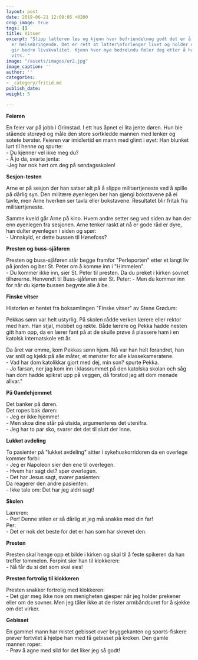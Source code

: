 ```yaml
---
layout: post
date: 2019-06-21 12:09:05 +0200
crop_image: true
tags: []
title: Vitser
excerpt: "Slipp latteren løs og kjenn hvor befriende\nog godt det er å trene lattermuskelen.\nLatter
  er helsebringende. Det er rett at latter\nforlenger livet og holder deg friskere.\nLatter
  gir bedre livskvalitet. Kjenn hvor mye bedre\ndu føler deg etter å ha hørt en god
  vits. "
image: "/assets/images/ur2.jpg"
image_caption: ''
author: ''
categories:
- _category/fritid.md
publish_date: 
weight: 5

---
```

**Feieren**

En feier var på jobb i Grimstad. I ett hus åpnet ei lita jente døren. Hun ble stående storøyd og måle den store sortkledde mannen med lenker og sotete børster. Feieren var imidlertid en mann med glimt i øyet: Han blunket lurt til henne og spurte:  
\- Du kjenner vel ikke meg du?  
\- Å jo da, svarte jenta:  
\-Jeg har nok hørt om deg på søndagsskolen!

**Sesjon-testen**

Arne er på sesjon der han satser alt på å slippe militærtjeneste ved å spille på dårlig syn. Den militære øyenlegen ber han gjengi bokstavene på ei tavle, men Arne hverken ser tavla eller bokstavene. Resultatet blir fritak fra militærtjeneste.

Samme kveld går Arne på kino. Hvem andre setter seg ved siden av han der enn øyenlegen fra sesjonen. Arne tenker raskt at nå er gode råd er dyre, han dulter øyenlegen i siden og spør:  
\- Unnskyld, er dette bussen til Hønefoss?

**Presten og buss-sjåføren**

Presten og buss-sjåføren står begge framfor "Perleporten" etter et langt liv på jorden og ber St. Peter om å komme inn i "Himmelen".  
\- Du kommer ikke inn, sier St. Peter til presten. Da du preket i kirken sovnet tilhørerne. Henvendt til Buss-sjåføren sier St. Peter: - Men du kommer inn for når du kjørte bussen begynte alle å be.

**Finske vitser**

Historien er hentet fra boksamlingen "Finske vitser" av Stene Grødum:

Pekkas sønn var helt ustyrlig. På skolen rådde verken lærere eller rektor med ham. Han stjal, mobbet og røkte. Både lærere og Pekka hadde nesten gitt ham opp, da en lærer fant på at de skulle prøve å plassere ham i en katolsk internatskole ett år.

Da året var omme, kom Pekkas sønn hjem. Nå var han helt forandret, han var snill og kjekk på alle måter, et mønster for alle klassekameratene.  
\- Vad har dom katolikkar gjort med dej, min son? spurte Pekka.  
\- Jo farsan, ner jag kom inn i klassrummet på den katolska skolan och såg han dom hadde spikrat upp på veggen, då forstod jag att dom menade allvar."

**På Gamlehjemmet**

Det banker på døren.  
Det ropes bak døren:  
\- Jeg er ikke hjemme!  
\- Men skoa dine står på utsida, argumenteres det utenifra.  
\- Jeg har to par sko, svarer det det til slutt der inne.

**Lukket avdeling**

To pasienter på "lukket avdeling" sitter i sykehuskorridoren da en overlege kommer forbi:  
\- Jeg er Napoleon sier den ene til overlegen.  
\- Hvem har sagt det? spør overlegen.  
\- Det har Jesus sagt, svarer pasienten:  
Da reagerer den andre pasienten:  
\- Ikke tale om: Det har jeg aldri sagt!

**Skolen**

Læreren:  
\- Per! Denne stilen er så dårlig at jeg må snakke med din far!  
Per:  
\- Det er nok det beste for det er han som har skrevet den.

**Presten**

Presten skal henge opp et bilde i kirken og skal til å feste spikeren da han treffer tommelen. Forpint sier han til klokkeren:  
\- Nå får du si det som skal sies!

**Presten fortrolig til klokkeren**

Presten snakker fortrolig med klokkeren:  
\- Det gjør meg ikke noe om menigheten gjesper når jeg holder prekener eller om de sovner. Men jeg tåler ikke at de rister armbåndsuret for å sjekke om det virker.

**Gebisset**

En gammel mann har mistet gebisset over bryggekanten og sports-fiskere prøver fortvilet å hjelpe han med få gebisset på kroken. Den gamle  
mannen roper:  
\- Prøv å agne med sild for det liker jeg så godt!